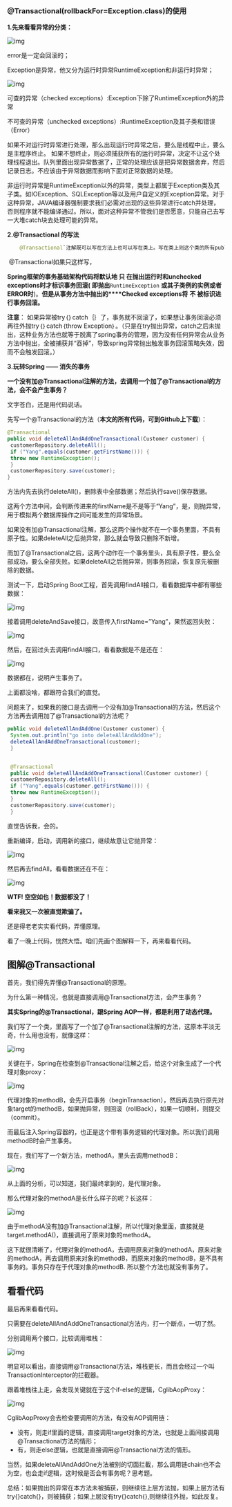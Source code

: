 ### @Transactional(rollbackFor=Exception.class)的使用

**1.先来看看异常的分类：**

![img](https://img-blog.csdn.net/20171027131229769)

error是一定会回滚的；

Exception是异常，他又分为运行时异常RuntimeException和非运行时异常；

![img](https://img-blog.csdn.net/20171027133607797?watermark/2/text/aHR0cDovL2Jsb2cuY3Nkbi5uZXQvTWludDY=/font/5a6L5L2T/fontsize/400/fill/I0JBQkFCMA==/dissolve/70/gravity/SouthEast)

可查的异常（checked exceptions）:Exception下除了RuntimeException外的异常

不可查的异常（unchecked exceptions）:RuntimeException及其子类和错误（Error）



​	  如果不对运行时异常进行处理，那么出现运行时异常之后，要么是线程中止，要么是主程序终止。 
如果不想终止，则必须捕获所有的运行时异常，决定不让这个处理线程退出。队列里面出现异常数据了，正常的处理应该是把异常数据舍弃，然后记录日志。不应该由于异常数据而影响下面对正常数据的处理。



​      非运行时异常是RuntimeException以外的异常，类型上都属于Exception类及其子类。如IOException、SQLException等以及用户自定义的Exception异常。对于这种异常，JAVA编译器强制要求我们必需对出现的这些异常进行catch并处理，否则程序就不能编译通过。所以，面对这种异常不管我们是否愿意，只能自己去写一大堆catch块去处理可能的异常。

**2.@Transactional 的写法**

```java
	@Transactional`注解既可以写在方法上也可以写在类上。写在类上则这个类的所有public方法都将会有事务。这样显然会使一些不需要事务的方法产生事务，所以更好的做法是在想要添加事务的方法上标注`@Transactional`。
```

​	@Transactional如果只这样写，

**Spring框架的事务基础架构代码将默认地 只 在抛出运行时和unchecked exceptions时才标识事务回滚( 即抛出**`RuntimeException` **或其子类例的实例或者ERROR时**)。**但是从事务方法中抛出的****Checked exceptions将** **不 被标识进行事务回滚。**

**注意**： 如果异常被try｛｝catch｛｝了，事务就不回滚了，如果想让事务回滚必须再往外抛try｛｝catch｛throw Exception｝。（只是在try抛出异常，catch之后未抛出，这种业务方法也就等于脱离了spring事务的管理，因为没有任何异常会从业务方法中抛出，全被捕获并“吞掉”，导致spring异常抛出触发事务回滚策略失效，因而不会触发回滚。）



**3.玩转Spring —— 消失的事务**

**一个没有加@Transactional注解的方法，去调用一个加了@Transactional的方法，会不会产生事务？**

文字苍白，还是用代码说话。

先写一个@Transactional的方法（**本文的所有代码，可到Github上下载**）：

```java
@Transactional
public void deleteAllAndAddOneTransactional(Customer customer) {
 customerRepository.deleteAll();
 if ("Yang".equals(customer.getFirstName())) {
 throw new RuntimeException();
 }
 customerRepository.save(customer);
}
```

方法内先去执行deleteAll()，删除表中全部数据；然后执行save()保存数据。

这两个方法中间，会判断传进来的firstName是不是等于“Yang”，是，则抛异常，用于模拟两个数据库操作之间可能发生的异常场景。

如果没有加@Transactional注解，那么这两个操作就不在一个事务里面，不具有原子性。如果deleteAll之后抛异常，那么就会导致只删除不新增。

而加了@Transactional之后，这两个动作在一个事务里头，具有原子性，要么全部成功，要么全部失败。如果deleteAll之后抛异常，则事务回滚，恢复原先被删除的数据。

测试一下，启动Spring Boot工程，首先调用findAll接口，看看数据库中都有哪些数据：

![img](https://pic4.zhimg.com/80/v2-aab046be31e137c4f32dfd8254909e7b_720w.jpg)



接着调用deleteAndSave接口，故意传入firstName=”Yang”，果然返回失败：

![img](https://pic3.zhimg.com/80/v2-0e851443752b34037874cdadccc8d9e6_720w.jpg)



然后，在回过头去调用findAll接口，看看数据是不是还在：

![img](https://pic4.zhimg.com/80/v2-aab046be31e137c4f32dfd8254909e7b_720w.jpg)



数据都在，说明产生事务了。

上面都没啥，都跟符合我们的直觉。

问题来了，如果我的接口是去调用一个没有加@Transactional的方法，然后这个方法再去调用加了@Transactional的方法呢？

```java
public void deleteAllAndAddOne(Customer customer) {
 System.out.println("go into deleteAllAndAddOne");
 deleteAllAndAddOneTransactional(customer);
 }


 @Transactional
 public void deleteAllAndAddOneTransactional(Customer customer) {
 customerRepository.deleteAll();
 if ("Yang".equals(customer.getFirstName())) {
 throw new RuntimeException();
 }
 customerRepository.save(customer);
 }
```

直觉告诉我，会的。

重新编译，启动，调用新的接口，继续故意让它抛异常：

![img](https://pic1.zhimg.com/80/v2-a9a6df3e5e8581d17add47997c542f90_720w.jpg)



然后再去findAll，看看数据还在不在：

![img](https://pic3.zhimg.com/80/v2-5dd1f5dd8712a3c4375a645f5b05d0ca_720w.jpg)



**WTF! 空空如也！数据都没了！**

**看来我又一次被直觉欺骗了。**

还是得老老实实看代码，弄懂原理。

看了一晚上代码，恍然大悟。咱们先画个图解释一下，再来看看代码。

## 图解@Transactional

首先，我们得先弄懂@Transactional的原理。

为什么第一种情况，也就是直接调用@Transactional方法，会产生事务？

**其实Spring的@Transactional，跟Spring AOP一样，都是利用了动态代理。**

我们写了一个类，里面写了一个加了@Transactional注解的方法，这原本平淡无奇，什么用也没有，就像这样：

![img](https://pic1.zhimg.com/80/v2-e7543500ba039c79126ef97edd1c4eb8_720w.jpg)



关键在于，Spring在检查到@Transactional注解之后，给这个对象生成了一个代理对象proxy：

![img](https://pic4.zhimg.com/80/v2-d4123abbe4f094b6e279bdd62cc0bfa7_720w.jpg)



代理对象的methodB，会先开启事务（beginTransaction），然后再去执行原先对象target的methodB，如果抛异常，则回滚（rollBack），如果一切顺利，则提交（commit）。

而最后注入Spring容器的，也正是这个带有事务逻辑的代理对象。所以我们调用methodB时会产生事务。

现在，我们写了一个新方法，methodA，里头去调用methodB：

![img](https://pic2.zhimg.com/80/v2-bc6ab354334ec7e95842fdba4f09ce29_720w.jpg)



从上面的分析，可以知道，我们最终拿到的，是代理对象。

那么代理对象的methodA是长什么样子的呢？长这样：

![img](https://pic3.zhimg.com/80/v2-82e4bc379cd122beef50aa0a08bd5606_720w.jpg)



由于methodA没有加@Transactional注解，所以代理对象里面，直接就是target.methodA()，直接调用了原来对象的methodA。

这下就很清晰了，代理对象的methodA，去调用原来对象的methodA，原来对象的methodA，再去调用原来对象的methodB，而原来对象的methodB，是不具有事务的。事务只存在于代理对象的methodB. 所以整个方法也就没有事务了。

## 看看代码

最后再来看看代码。

只需要在deleteAllAndAddOneTransactional方法内，打一个断点，一切了然。

分别调用两个接口，比较调用堆栈：

![img](https://pic3.zhimg.com/80/v2-ea7e51ac41a02dcf76362f4513649cd6_720w.jpg)



明显可以看出，直接调用@Transactional方法，堆栈更长，而且会经过一个叫TransactionInterceptor的拦截器。

跟着堆栈往上走，会发现关键就在于这个if-else的逻辑，CglibAopProxy：

![img](https://pic3.zhimg.com/80/v2-69b53c4822092926a5758ae1d1f1bbc2_720w.jpg)



CglibAopProxy会去检查要调用的方法，有没有AOP调用链：

- 没有，则走if里面的逻辑，直接调用target对象的方法，也就是上面间接调用@Transactional方法的情形；
- 有，则走else逻辑，也就是直接调用@Transactional方法的情形。

当然，如果deleteAllAndAddOne方法被别的切面拦截，那么调用链chain也不会为空，也会走if逻辑，这时候是否会有事务呢？思考题。





总结：如果抛出的异常在本方法未被捕获，则继续往上层方法抛，如果上层方法有try{}catch{}，则被捕获；如果上层没有try{}catch{},则继续往外抛，如此反复。

